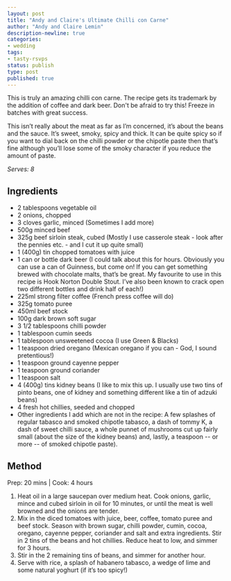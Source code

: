 ```yaml
---
layout: post
title: "Andy and Claire's Ultimate Chilli con Carne"
author: "Andy and Claire Lemin"
description-newline: true
categories:
- wedding
tags:
- tasty-rsvps
status: publish
type: post
published: true
---
```


This is truly an amazing chilli con carne. The recipe gets its trademark by the addition of coffee and dark beer. Don't be afraid to try this! Freeze in batches with great success.

This isn’t really about the meat as far as I’m concerned, it’s about the beans and the sauce. It’s sweet, smoky, spicy and thick. It can be quite spicy so if you want to dial back on the chilli powder or the chipotle paste then that’s fine although you’ll lose some of the smoky character if you reduce the amount of paste.

_Serves: 8_

## Ingredients

* 2 tablespoons vegetable oil
* 2 onions, chopped
* 3 cloves garlic, minced (Sometimes I add more)
* 500g minced beef
* 325g beef sirloin steak, cubed (Mostly I use casserole steak - look after the pennies etc. - and I cut it up quite small)
* 1 (400g) tin chopped tomatoes with juice
* 1 can or bottle dark beer (I could talk about this for hours. Obviously you can use a can of Guinness, but come on! If you can get something brewed with chocolate malts, that’s be great. My favourite to use in this recipe is Hook Norton Double Stout. I’ve also been known to crack open two different bottles and drink half of each!)
* 225ml strong filter coffee (French press coffee will do)
* 325g tomato puree
* 450ml beef stock
* 100g dark brown soft sugar
* 3 1/2 tablespoons chilli powder
* 1 tablespoon cumin seeds
* 1 tablespoon unsweetened cocoa (I use Green & Blacks)
* 1 teaspoon dried oregano (Mexican oregano if you can - God, I sound pretentious!)
* 1 teaspoon ground cayenne pepper
* 1 teaspoon ground coriander
* 1 teaspoon salt
* 4 (400g) tins kidney beans (I like to mix this up. I usually use two tins of pinto beans, one of kidney and something different like a tin of adzuki beans)
* 4 fresh hot chillies, seeded and chopped
* Other ingredients I add which are not in the recipe: A few splashes of regular tabasco and smoked chipotle tabasco, a dash of tommy K, a dash of sweet chilli sauce, a whole punnet of mushrooms cut up fairly small (about the size of the kidney beans) and, lastly, a teaspoon -- or more -- of smoked chipotle paste).

## Method

Prep: 20 mins \| Cook: 4 hours

1. Heat oil in a large saucepan over medium heat. Cook onions, garlic, mince and cubed sirloin in oil for 10 minutes, or until the meat is well browned and the onions are tender.
1. Mix in the diced tomatoes with juice, beer, coffee, tomato puree and beef stock. Season with brown sugar, chilli powder, cumin, cocoa, oregano, cayenne pepper, coriander and salt and extra ingredients. Stir in 2 tins of the beans and hot chillies. Reduce heat to low, and simmer for 3 hours.
1. Stir in the 2 remaining tins of beans, and simmer for another hour.
1. Serve with rice, a splash of habanero tabasco, a wedge of lime and some natural yoghurt (if it’s too spicy!)
